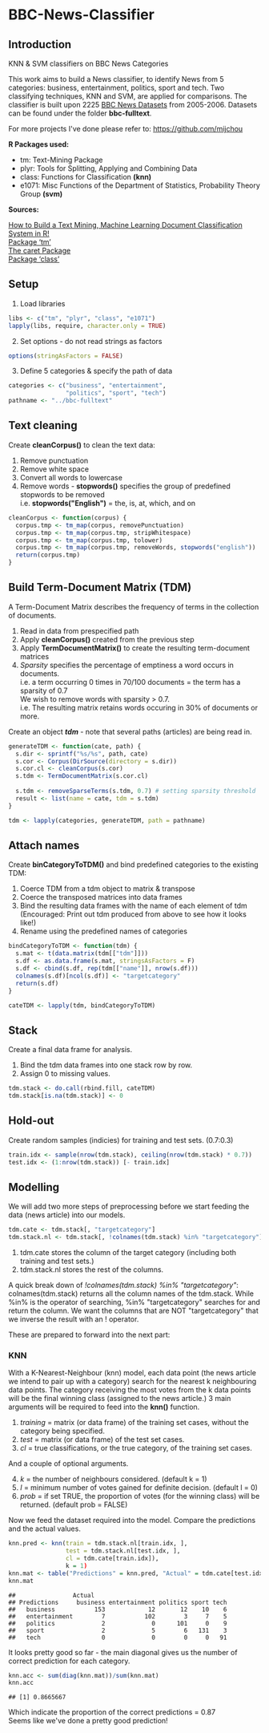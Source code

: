 
# BBC-News-Classifier

## Introduction
KNN &amp; SVM classifiers on BBC News Categories

This work aims to build a News classifier, to identify News from 5 categories: business, entertainment, politics, sport and tech. Two classifying techniques, KNN and SVM, are applied for comparisons. The classifier is built upon 2225 [BBC News Datasets](http://mlg.ucd.ie/datasets/bbc.html) from 2005-2006. Datasets can be found under the folder __bbc-fulltext__.

For more projects I've done please refer to: https://github.com/mijchou

**R Packages used:**
* tm: Text-Mining Package 
* plyr: Tools for Splitting, Applying and Combining Data
* class: Functions for Classification **(knn)**
* e1071: Misc Functions of the Department of Statistics, Probability Theory Group **(svm)**

**Sources:<br/>**

[How to Build a Text Mining, Machine Learning Document Classification System in R!](https://www.youtube.com/watch?v=j1V2McKbkLo) <br/>
[Package ‘tm’](https://cran.r-project.org/web/packages/tm/tm.pdf) <br/>
[The caret Package](https://topepo.github.io/caret/) <br/>
[Package ‘class’](https://cran.r-project.org/web/packages/class/class.pdf) <br/>

## Setup

1. Load libraries
``` r
libs <- c("tm", "plyr", "class", "e1071")
lapply(libs, require, character.only = TRUE)
```

2. Set options - do not read strings as factors
``` r
options(stringAsFactors = FALSE)
```

3. Define 5 categories & specify the path of data
``` r
categories <- c("business", "entertainment",
                "politics", "sport", "tech")
pathname <- "../bbc-fulltext"
```

## Text cleaning

Create **cleanCorpus()** to clean the text data:

1. Remove punctuation
2. Remove white space
3. Convert all words to lowercase
4. Remove words - **stopwords()** specifies the group of predefined stopwords to be removed
<br/> i.e. **stopwords("English")** = the, is, at, which, and on

``` r
cleanCorpus <- function(corpus) {
  corpus.tmp <- tm_map(corpus, removePunctuation)
  corpus.tmp <- tm_map(corpus.tmp, stripWhitespace)
  corpus.tmp <- tm_map(corpus.tmp, tolower)
  corpus.tmp <- tm_map(corpus.tmp, removeWords, stopwords("english"))
  return(corpus.tmp)
}
```

##  Build Term-Document Matrix (TDM)

A Term-Document Matrix describes the frequency of terms in the collection of documents. <br/>

1. Read in data from prespecified path <br/>
2. Apply **cleanCorpus()** created from the previous step <br/>
3. Apply **TermDocumentMatrix()** to create the resulting term-document matrices <br/>
4. *Sparsity* specifies the percentage of emptiness a word occurs in documents. <br/>
i.e. a term occurring 0 times in 70/100 documents = the term has a sparsity of 0.7 <br/>
We wish to remove words with sparsity > 0.7. <br/>
i.e. The resulting matrix retains words occuring in 30% of documents or more.

Create an object ***tdm*** - note that several paths (articles) are being read in.

``` r
generateTDM <- function(cate, path) {
  s.dir <- sprintf("%s/%s", path, cate)
  s.cor <- Corpus(DirSource(directory = s.dir))
  s.cor.cl <- cleanCorpus(s.cor)
  s.tdm <- TermDocumentMatrix(s.cor.cl)
  
  s.tdm <- removeSparseTerms(s.tdm, 0.7) # setting sparsity threshold
  result <- list(name = cate, tdm = s.tdm)
}

tdm <- lapply(categories, generateTDM, path = pathname)
```

## Attach names

Create **binCategoryToTDM()** and bind predefined categories to the existing TDM:

1. Coerce TDM from a tdm object to matrix & transpose <br/>
2. Coerce the transposed matrices into data frames <br/>
3. Bind the resulting data frames with the name of each element of tdm <br/>
(Encouraged: Print out tdm produced from above to see how it looks like!) <br/>
4. Rename using the predefined names of categories

``` r
bindCategoryToTDM <- function(tdm) {
  s.mat <- t(data.matrix(tdm[["tdm"]]))
  s.df <- as.data.frame(s.mat, stringsAsFactors = F)
  s.df <- cbind(s.df, rep(tdm[["name"]], nrow(s.df)))
  colnames(s.df)[ncol(s.df)] <- "targetcategory"
  return(s.df)
}

cateTDM <- lapply(tdm, bindCategoryToTDM)
```

## Stack

Create a final data frame for analysis.

1. Bind the tdm data frames into one stack row by row.
2. Assign 0 to missing values.

``` r
tdm.stack <- do.call(rbind.fill, cateTDM)
tdm.stack[is.na(tdm.stack)] <- 0
```

## Hold-out

Create random samples (indicies) for training and test sets. (0.7:0.3)

``` r
train.idx <- sample(nrow(tdm.stack), ceiling(nrow(tdm.stack) * 0.7))
test.idx <- (1:nrow(tdm.stack)) [- train.idx]
```

## Modelling

We will add two more steps of preprocessing before we start feeding the data (news article) into our models.

``` r
tdm.cate <- tdm.stack[, "targetcategory"]
tdm.stack.nl <- tdm.stack[, !colnames(tdm.stack) %in% "targetcategory"]
```

1. tdm.cate stores the column of the target category (including both training and test sets.)
2. tdm.stack.nl stores the rest of the columns. <br/>

A quick break down of *!colnames(tdm.stack) %in% "targetcategory"*:
colnames(tdm.stack) returns all the column names of the tdm.stack. While %in% is the operator of searching, %in% "targetcategory" searches for and return the column. We want the columns that are NOT "targetcategory" that we inverse the result with an ! operator.

These are prepared to forward into the next part:

### KNN

With a K-Nearest-Neighbour (knn) model, each data point (the news article we intend to pair up with a category) search for the nearest k neighbouring data points. The category receiving the most votes from the k data points will be the final winning class (assigned to the news article.) 3 main arguments will be required to feed into the **knn()** function.

1. *training* = matrix (or data frame) of the training set cases, without the category being specified.
2. *test* = matrix (or data frame) of the test set cases.
3. *cl* = true classifications, or the true category, of the training set cases.

And a couple of optional arguments. <br/>

4. *k* = the number of neighbours considered. (default k = 1)
5. *l* = minimum number of votes gained for definite decision. (default l = 0)
6. *prob* = if set TRUE, the proportion of votes (for the winning class) will be returned. (default prob = FALSE)

Now we feed the dataset required into the model. Compare the predictions and the actual values.

``` r
knn.pred <- knn(train = tdm.stack.nl[train.idx, ],
                test = tdm.stack.nl[test.idx, ],
                cl = tdm.cate[train.idx]),
                k = 1)
knn.mat <- table("Predictions" = knn.pred, "Actual" = tdm.cate[test.idx])
knn.mat
```

    ##                Actual
    ## Predictions     business entertainment politics sport tech
    ##   business           153            12       12    10    6
    ##   entertainment        7           102        3     7    5
    ##   politics             2             0      101     0    9
    ##   sport                2             5        6   131    3
    ##   tech                 0             0        0     0   91


It looks pretty good so far - the main diagonal gives us the number of correct prediction for each category.

``` r
knn.acc <- sum(diag(knn.mat))/sum(knn.mat)
knn.acc
```

    ## [1] 0.8665667

Which indicate the proportion of the correct predictions = 0.87 <br/>
Seems like we've done a pretty good prediction!
